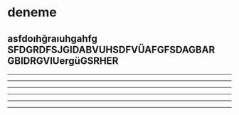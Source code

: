 # deneme
asfdoıhğraıuhgahfg
SFDGRDFSJGIDABVUHSDFVÜAFGFSDAGBAR
GBIDRGVIUergüGSRHER
------------
-----------
----------
-------------
---------------
--------------
---------------
